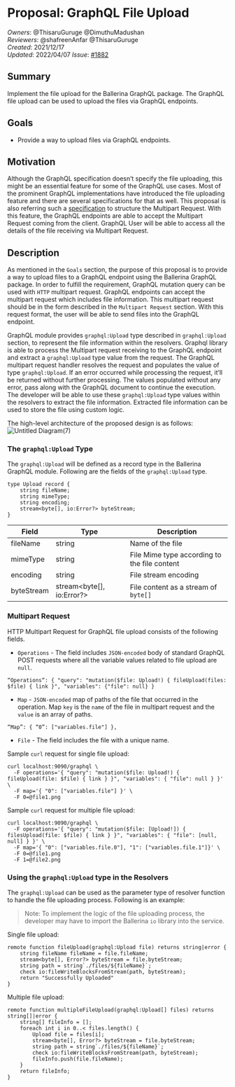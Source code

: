 # Proposal: GraphQL File Upload

_Owners_: @ThisaruGuruge @DimuthuMadushan     
_Reviewers_: @shafreenAnfar @ThisaruGuruge       
_Created_: 2021/12/17   
_Updated_: 2022/04/07
_Issue_: [#1882](https://github.com/ballerina-platform/ballerina-standard-library/issues/1882)

## Summary
Implement the file upload for the Ballerina GraphQL package. The GraphQL file upload can be used to upload the files via GraphQL endpoints.

## Goals
* Provide a way to upload files via GraphQL endpoints.

## Motivation
Although the GraphQL specification doesn’t specify the file uploading, this might be an essential feature for some of the GraphQL use cases. Most of the prominent GraphQL implementations have introduced the file uploading feature and there are several specifications for that as well. This proposal is also referring such a [specification](https://github.com/jaydenseric/graphql-multipart-request-spec) to structure the Multipart Request. With this feature, the GraphQL endpoints are able to accept the Multipart Request coming from the client. GraphQL User will be able to access all the details of the file receiving via Multipart Request.

## Description
As mentioned in the `Goals` section, the purpose of this proposal is to provide a way to upload files to a GraphQL endpoint using the Ballerina GraphQL package. In order to fulfill the requirement, GraphQL mutation query can be used with `HTTP` multipart request. GraphQL endpoints can accept the multipart request which includes file information. This multipart request should be in the form described in the `Multipart Request` section. With this request format, the user will be able to send files into the GraphQL endpoint.

GraphQL module provides `graphql:Upload` type described in `graphql:Upload` section, to represent the file information within the resolvers. Graphql library is able to process the Multipart request receiving to the GraphQL endpoint and extract a `graphql:Upload` type value from the request. The GraphQL multipart request handler resolves the request and populates the value of type `graphql:Upload`. If an error occurred while processing the request, it’ll be returned without further processing. The values populated without any error, pass along with the GraphQL document to continue the execution. The developer will be able to use these `graphql:Upload` type values within the resolvers to extract the file information. Extracted file information can be used to store the file using custom logic.

The high-level architecture of the proposed design is as follows:
![Untitled Diagram(7)](https://user-images.githubusercontent.com/35717653/146486590-8f2aa120-ec4a-4e9a-9ad0-a7715aa30bf5.jpg)


### The `graphql:Upload` Type
The `graphql:Upload` will be defined as a record type in the Ballerina GraphQL module. Following are the fields of the `graphql:Upload` type.

```ballerina
type Upload record {
    string fileName;
    string mimeType;
    string encoding;
    stream<byte[], io:Error?> byteStream;
}
```
| Field    | 	Type                     |	Description|
|----------|---------------------------|-------------|
| fileName | 	string                   |Name of the file|
| mimeType | 	string                   |File Mime type according to the file content|
| encoding | 	string 	                 |File stream encoding|
| byteStream | stream<byte[], io:Error?>  |File content as a stream of `byte[]`|

### Multipart Request
HTTP Multipart Request for GraphQL file upload consists of the following fields.

* `Operations` - The field includes `JSON-encoded` body of standard GraphQL POST requests where all the variable values related to file upload are `null`.
```curl
“Operations“: { "query": "mutation($file: Upload!) { fileUpload(files: $file) { link }", "variables": {"file": null} }
```

* `Map` - `JSON-encoded` map of paths of the file that occurred in the operation. Map `key` is the `name` of the file in multipart request and the `value` is an array of paths.
```curl
“Map”: { “0”: ["variables.file"] },
```

* `File` - The field includes the file with a unique name.

Sample `curl` request for single file upload:
```curl
curl localhost:9090/graphql \
  -F operations='{ "query": "mutation($file: Upload!) { fileUpload(file: $file) { link } }", "variables": { "file": null } }' \
  -F map='{ "0": ["variables.file"] }' \
  -F 0=@file1.png
```

Sample `curl` request for multiple file upload:
```curl
curl localhost:9090/graphql \
  -F operations='{ "query": "mutation($file: [Upload!]) { filesUpload(file: $file) { link } }", "variables": { "file": [null, null] } }' \
  -F map='{ "0": ["variables.file.0"], "1": ["variables.file.1"]}' \
  -F 0=@file1.png
  -F 1=@file2.png
```

### Using the `graphql:Upload` type in the Resolvers
The `graphql:Upload` can be used as the parameter type of resolver function to handle the file uploading process. Following is an example:

>Note: To implement the logic of the file uploading process, the developer may have to import the Ballerina `io` library into the service.

Single file upload:
```ballerina
remote function fileUpload(graphql:Upload file) returns string|error {
    string fileName fileName = file.fileName;
    stream<byte[], Error?> byteStream = file.byteStream;
    string path = string`./files/${fileName}`;
    check io:fileWriteBlocksFromStream(path, byteStream);
    return "Successfully Uploaded"
}
```
Multiple file upload:
```ballerina
remote function multipleFileUpload(graphql:Upload[] files) returns string[]|error {
    string[] fileInfo = [];
    foreach int i in 0..< files.length() {
        Upload file = files[i];
        stream<byte[], Error?> byteStream = file.byteStream;
        string path = string`./files/${fileName}`;
        check io:fileWriteBlocksFromStream(path, byteStream);
        fileInfo.push(file.fileName);
    }
    return fileInfo;
}
```
